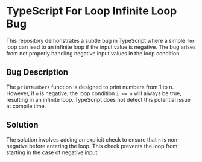 # TypeScript For Loop Infinite Loop Bug

This repository demonstrates a subtle bug in TypeScript where a simple `for` loop can lead to an infinite loop if the input value is negative.  The bug arises from not properly handling negative input values in the loop condition.

## Bug Description

The `printNumbers` function is designed to print numbers from 1 to n. However, if `n` is negative, the loop condition `i <= n` will always be true, resulting in an infinite loop. TypeScript does not detect this potential issue at compile time.

## Solution

The solution involves adding an explicit check to ensure that `n` is non-negative before entering the loop.  This check prevents the loop from starting in the case of negative input. 
